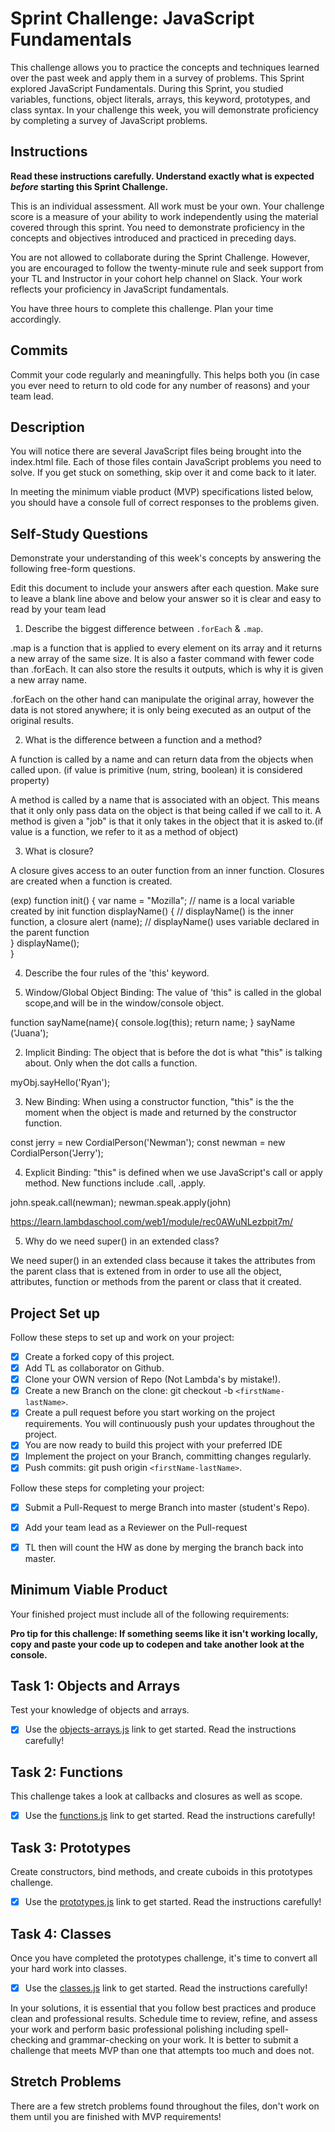 # Sprint Challenge: JavaScript Fundamentals

This challenge allows you to practice the concepts and techniques learned over the past week and apply them in a survey of problems. This Sprint explored JavaScript Fundamentals. During this Sprint, you studied variables, functions, object literals, arrays, this keyword, prototypes, and class syntax. In your challenge this week, you will demonstrate proficiency by completing a survey of JavaScript problems.

## Instructions

**Read these instructions carefully. Understand exactly what is expected _before_ starting this Sprint Challenge.**

This is an individual assessment. All work must be your own. Your challenge score is a measure of your ability to work independently using the material covered through this sprint. You need to demonstrate proficiency in the concepts and objectives introduced and practiced in preceding days.

You are not allowed to collaborate during the Sprint Challenge. However, you are encouraged to follow the twenty-minute rule and seek support from your TL and Instructor in your cohort help channel on Slack. Your work reflects your proficiency in JavaScript fundamentals.

You have three hours to complete this challenge. Plan your time accordingly.

## Commits

Commit your code regularly and meaningfully. This helps both you (in case you ever need to return to old code for any number of reasons) and your team lead.

## Description

You will notice there are several JavaScript files being brought into the index.html file.  Each of those files contain JavaScript problems you need to solve.  If you get stuck on something, skip over it and come back to it later.

In meeting the minimum viable product (MVP) specifications listed below, you should have a console full of correct responses to the problems given.

## Self-Study Questions

Demonstrate your understanding of this week's concepts by answering the following free-form questions.

Edit this document to include your answers after each question. Make sure to leave a blank line above and below your answer so it is clear and easy to read by your team lead

1. Describe the biggest difference between `.forEach` & `.map`.

.map is a function that is applied to every element on its array and it returns a new array of the same size. It is also a faster command with fewer code than .forEach. It can also store the results it outputs, which is why it is given a new array name.

.forEach on the other hand can manipulate the original array, however the data is not stored anywhere; it is only being executed as an output of the original results.

2. What is the difference between a function and a method?

A function is called by a name and can return data from the objects when called upon. (if value is primitive (num, string, boolean) it is considered property)

A method is called by a name that is associated with an object. This means that it only only pass data on the object is that being called if we call to it. A method is given a "job" is that it only takes in the object that it is asked to.(if value is a function, we refer to it as a method of object)

3. What is closure?

A closure gives access to an outer function from an inner function. Closures are created when a function is created.

(exp)
function init() {
    var name = "Mozilla"; // name is a local variable created by init
    function displayName() { // displayName() is the inner function, a closure
        alert (name); // displayName() uses variable declared in the parent function    
    }
    displayName();    
}

4. Describe the four rules of the 'this' keyword.

1. Window/Global Object Binding: The value of 'this" is called in the global scope,and will be in the window/console object.

  function sayName(name){
    console.log(this);
    return name;
  }
 sayName ('Juana');

2. Implicit Binding: The object that is before the dot is what "this" is talking about. Only when the dot calls a function.

 myObj.sayHello('Ryan');

3. New Binding: When using a constructor function, "this" is the the moment when the object is made and returned by the constructor function. 

const jerry = new CordialPerson('Newman');
const newman = new CordialPerson('Jerry');

4. Explicit Binding: "this" is defined when we use JavaScript's call or apply method. New functions include .call, .apply.

john.speak.call(newman); newman.speak.apply(john)

https://learn.lambdaschool.com/web1/module/rec0AWuNLezbpit7m/

5. Why do we need super() in an extended class?

We need super() in an extended class because it takes the attributes from the parent class that is extened from in order to use all the object, attributes, function or methods from the parent or class that it created.

## Project Set up

Follow these steps to set up and work on your project:

- [x] Create a forked copy of this project.
- [x] Add TL as collaborator on Github.
- [x] Clone your OWN version of Repo (Not Lambda's by mistake!).
- [x] Create a new Branch on the clone: git checkout -b `<firstName-lastName>`.
- [x] Create a pull request before you start working on the project requirements.  You will continuously push your updates throughout the project.
- [x] You are now ready to build this project with your preferred IDE
- [x] Implement the project on your Branch, committing changes regularly.
- [x] Push commits: git push origin `<firstName-lastName>`.

Follow these steps for completing your project:

- [x] Submit a Pull-Request to merge <firstName-lastName> Branch into master (student's  Repo).
- [x] Add your team lead as a Reviewer on the Pull-request
- [x] TL then will count the HW as done by  merging the branch back into master.


## Minimum Viable Product

Your finished project must include all of the following requirements:

**Pro tip for this challenge: If something seems like it isn't working locally, copy and paste your code up to codepen and take another look at the console.**

## Task 1: Objects and Arrays
Test your knowledge of objects and arrays. 
* [x] Use the [objects-arrays.js](challenges/objects-arrays.js) link to get started.  Read the instructions carefully!

## Task 2: Functions
This challenge takes a look at callbacks and closures as well as scope. 
* [x] Use the [functions.js](challenges/functions.js) link to get started. Read the instructions carefully!

## Task 3: Prototypes
Create constructors, bind methods, and create cuboids in this prototypes challenge.
* [x] Use the [prototypes.js](challenges/prototypes.js) link to get started. Read the instructions carefully!

## Task 4: Classes
Once you have completed the prototypes challenge, it's time to convert all your hard work into classes.
* [x] Use the [classes.js](challenges/classes.js) link to get started. Read the instructions carefully!

In your solutions, it is essential that you follow best practices and produce clean and professional results. Schedule time to review, refine, and assess your work and perform basic professional polishing including spell-checking and grammar-checking on your work. It is better to submit a challenge that meets MVP than one that attempts too much and does not.

## Stretch Problems

There are a few stretch problems found throughout the files, don't work on them until you are finished with MVP requirements!
